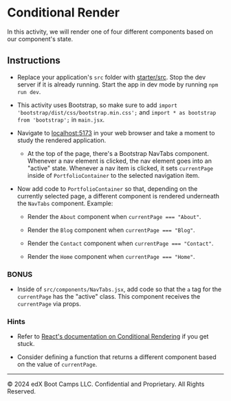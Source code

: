 # Conditional Render

In this activity, we will render one of four different components based on our component's state.

## Instructions

* Replace your application's `src` folder with [starter/src](starter/src). Stop the dev server if it is already running. Start the app in dev mode by running `npm run dev`.

* This activity uses Bootstrap, so make sure to add `import 'bootstrap/dist/css/bootstrap.min.css';` and `import * as bootstrap from 'bootstrap';` in `main.jsx`.

* Navigate to [localhost:5173](http://localhost:5173) in your web browser and take a moment to study the rendered application.

  * At the top of the page, there's a Bootstrap NavTabs component. Whenever a nav element is clicked, the nav element goes into an "active" state. Whenever a nav item is clicked, it sets `currentPage` inside of `PortfolioContainer` to the selected navigation item.

* Now add code to `PortfolioContainer` so that, depending on the currently selected page, a different component is rendered underneath the `NavTabs` component. Example:

  * Render the `About` component when `currentPage === "About"`.
  
  * Render the `Blog` component when `currentPage === "Blog"`.

  * Render the `Contact` component when `currentPage === "Contact"`.

  * Render the `Home` component when `currentPage === "Home"`.

### BONUS

* Inside of `src/components/NavTabs.jsx`, add code so that the `a` tag for the `currentPage` has the "active" class. This component receives the `currentPage` via props.

### Hints

* Refer to [React's documentation on Conditional Rendering](https://react.dev/learn/conditional-rendering) if you get stuck.

* Consider defining a function that returns a different component based on the value of `currentPage`.

---

© 2024 edX Boot Camps LLC. Confidential and Proprietary. All Rights Reserved.
